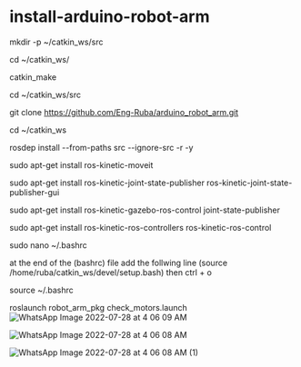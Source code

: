 # install-arduino-robot-arm
mkdir -p ~/catkin_ws/src

cd ~/catkin_ws/

catkin_make

cd ~/catkin_ws/src

git clone https://github.com/Eng-Ruba/arduino_robot_arm.git 

cd ~/catkin_ws

rosdep install --from-paths src --ignore-src -r -y

sudo apt-get install ros-kinetic-moveit

sudo apt-get install ros-kinetic-joint-state-publisher ros-kinetic-joint-state-publisher-gui

sudo apt-get install ros-kinetic-gazebo-ros-control joint-state-publisher

sudo apt-get install ros-kinetic-ros-controllers ros-kinetic-ros-control

sudo nano ~/.bashrc

at the end of the (bashrc) file add the follwing line
(source /home/ruba/catkin_ws/devel/setup.bash)
then 
ctrl + o

source ~/.bashrc

roslaunch robot_arm_pkg check_motors.launch
![WhatsApp Image 2022-07-28 at 4 06 09 AM](https://user-images.githubusercontent.com/108241970/181401615-e96041c4-3126-41fc-979a-57a604b701fb.jpeg)


![WhatsApp Image 2022-07-28 at 4 06 08 AM](https://user-images.githubusercontent.com/108241970/181401512-39a9b609-4d86-44c6-b5c8-bddf53b3e7e5.jpeg)

![WhatsApp Image 2022-07-28 at 4 06 08 AM (1)](https://user-images.githubusercontent.com/108241970/181401649-16d0b147-e05b-424b-9bba-80182c872420.jpeg)

